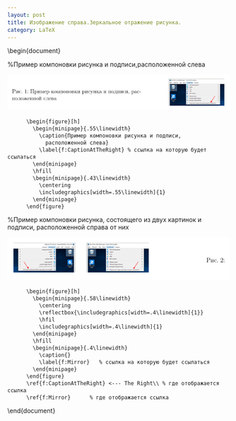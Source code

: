 ```yaml
---
layout: post
title: Изображение справа.Зеркальное отражение рисунка.
category: LaTeX
---
```


  \begin{document}

%Пример компоновки рисунка и подписи,расположенной слева

![](/image/latex/1.left.png)

          \begin{figure}[h]
            \begin{minipage}{.55\linewidth}
              \caption{Пример компоновки рисунка и подписи,
                расположенной слева}
              \label{f:CaptionAtTheRight} % ссылка на которую будет ссылаться
            \end{minipage}
            \hfill
            \begin{minipage}{.43\linewidth}
              \centering
              \includegraphics[width=.55\linewidth]{1}
            \end{minipage}
          \end{figure}
          
%Пример компоновки рисунка, состоящего из двух картинок и подписи, расположенной справа от них

![](/image/latex/2.right.png)

          \begin{figure}[h]
            \begin{minipage}{.58\linewidth}
              \centering
              \reflectbox{\includegraphics[width=.4\linewidth]{1}} 
              \hfil
              \includegraphics[width=.4\linewidth]{1}
            \end{minipage}
            \hfill
            \begin{minipage}{.4\linewidth}
              \caption{}
              \label{f:Mirror}   % ссылка на которую будет ссылаться
            \end{minipage}
          \end{figure}
          \ref{f:CaptionAtTheRight} <--- The Right\\ % где отображается ссылка
          \ref{f:Mirror}	  % где отображается ссылка

  \end{document}	